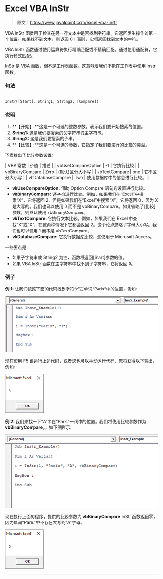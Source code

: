 # Excel VBA InStr

> 原文：<https://www.javatpoint.com/excel-vba-instr>

VBA InStr 函数用于检查在另一行文本中是否找到字符串。它返回发生操作的第一个位置。如果找不到文本，则返回 0；否则，它将返回找到文本的字符。

VBA InStr 函数通过使用运算符执行精确匹配或不精确匹配。通过使用通配符，它执行模式匹配。

InStr 是 VBA 函数，但不是工作表函数。这意味着我们不能在工作表中使用 Instr 函数。

### 句法

```vba

InStr([Start], String1, String2, [Compare])

```

### 说明

1.  **【开始】:**这是一个可选的整数参数，表示我们要开始搜索的位置。
2.  **String1:** 这是我们要搜索的父字符串的主字符串。
3.  **String2:** 这是我们要搜索的子串。
4.  **【比较】:**这是一个可选的参数，它指定了我们要进行的比较的类型。

下表给出了比较参数设置:

| VBA 常数 | 价值 | 描述 |
| vbUseCompareOption | -1 | 它执行比较 |
| vbBinaryCompare | Zero | (默认)区分大小写 |
| vbTextCompare | one | 它不区分大小写 |
| vbDatabaseCompare | Two | 使用数据库中的信息进行比较。 |

*   **vbUseCompareOption:** 借助 Option Compare 语句的设置进行比较。
*   **vbBinaryCompare:** 逐字符进行比较。例如，如果我们在“Excel”中搜索“X”，它将返回 2，但是如果我们在“Excel”中搜索“X”，它将返回 0，因为 X 是大写的。我们也可以使用 0 而不是 vbBinaryCompare。如果省略了[比较]参数，则默认使用 vbBinaryCompare。
*   **vbTextCompare:** 它执行文本比较。例如，如果我们在 Excel 中查找“X”或“X”，在这两种情况下它都会返回 2。这个论点忽略了字母大小写。我们也可以使用 1 而不是 vbTextCompare。
*   **vbDatabaseCompare:** 它执行数据库比较，这仅用于 Microsoft Access。

一些要点是:

*   如果子字符串或 String2 为空，函数将返回[Start]参数的值。
*   如果 VBA InStr 函数在主字符串中找不到子字符串，它将返回 0。

### 例子

**例 1:** 让我们按照下面的代码找到字符“r”在单词“Paris”中的位置，例如:

![Excel VBA InStr](img/ca20a2268b4d79d3cfb45fe92d8fac3f.png)

现在使用 F5 键运行上述代码，或者您也可以手动运行代码，您将获得以下输出，例如:

![Excel VBA InStr](img/ba4af6406d06dd3b3b9cdeef2a9add06.png)

**例 2:** 我们来找一下“A”字在“Paris”一词中的位置。我们将使用比较参数作为 **vbBinaryCompare，**，如下图所示:

![Excel VBA InStr](img/b436309eedb3219381e69c8cbf80d9e2.png)

现在执行上面的程序，提供的比较参数为 **vbBinaryCompare** InStr 函数返回零，因为单词“Paris”中不存在大写的“A”字母。

![Excel VBA InStr](img/f9ab5b559f6cedc580340da05c0e6c44.png)

* * *